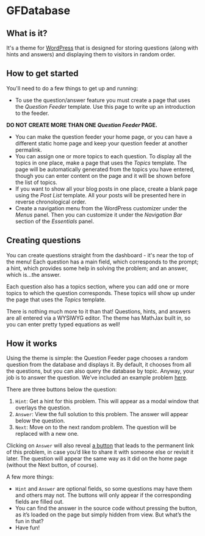 # GFDatabase

## What is it?

It's a theme for [WordPress](https://wordpress.org/) that is designed for storing questions (along with hints and answers) and displaying them to visitors in random order.

## How to get started

You'll need to do a few things to get up and running:

* To use the question/answer feature you must create a page that uses the *Question Feeder* template. Use this page to write up an introduction to the feeder.

**DO NOT CREATE MORE THAN ONE *Question Feeder* PAGE.**

* You can make the question feeder your home page, or you can have a different static home page and keep your question feeder at another permalink.
* You can assign one or more topics to each question. To display all the topics in one place, make a page that uses the *Topics* template. The page will be automatically generated from the topics you have entered, though you can enter content on the page and it will be shown before the list of topics.
* If you want to show all your blog posts in one place, create a blank page using the *Post List* template. All your posts will be presented here in reverse chronological order.
* Create a navigation menu from the WordPress customizer under the *Menus* panel. Then you can customize it under the *Navigation Bar* section of the *Essentials* panel.

## Creating questions

You can create questions straight from the dashboard - it's near the top of the menu! Each question has a main field, which corresponds to the prompt; a hint, which provides some help in solving the problem; and an answer, which is...the answer.

Each question also has a topics section, where you can add one or more topics to which the question corresponds. These topics will show up under the page that uses the *Topics* template.

There is nothing much more to it than that! Questions, hints, and answers are all entered via a WYSIWYG editor. The theme has MathJax built in, so you can enter pretty typed equations as well!

## How it works

Using the theme is simple: the Question Feeder page chooses a random question from the database and displays it. By default, it chooses from all the questions, but you can also query the database by topic. Anyway, your job is to answer the question. We’ve included an example problem [here](assets/images/example-1.png).

There are three buttons below the question:

1. `Hint`: Get a hint for this problem. This will appear as a modal window that overlays the question.
1. `Answer`: View the full solution to this problem. The answer will appear below the question.
1. `Next`: Move on to the next random problem. The question will be replaced with a new one.

Clicking on `Answer` will also reveal [a button](assets/images/example-2.png) that leads to the permanent link of this problem, in case you’d like to share it with someone else or revisit it later. The question will appear the same way as it did on the home page (without the Next button, of course).

A few more things:

* `Hint` and `Answer` are optional fields, so some questions may have them and others may not. The buttons will only appear if the corresponding fields are filled out.
* You can find the answer in the source code without pressing the button, as it’s loaded on the page but simply hidden from view. But what’s the fun in that?
* Have fun!